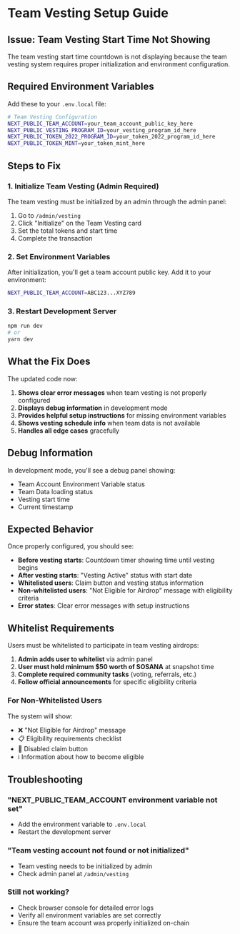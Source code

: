 # Team Vesting Setup Guide

## Issue: Team Vesting Start Time Not Showing

The team vesting start time countdown is not displaying because the team vesting system requires proper initialization and environment configuration.

## Required Environment Variables

Add these to your `.env.local` file:

```bash
# Team Vesting Configuration
NEXT_PUBLIC_TEAM_ACCOUNT=your_team_account_public_key_here
NEXT_PUBLIC_VESTING_PROGRAM_ID=your_vesting_program_id_here
NEXT_PUBLIC_TOKEN_2022_PROGRAM_ID=your_token_2022_program_id_here
NEXT_PUBLIC_TOKEN_MINT=your_token_mint_here
```

## Steps to Fix

### 1. Initialize Team Vesting (Admin Required)

The team vesting must be initialized by an admin through the admin panel:

1. Go to `/admin/vesting`
2. Click "Initialize" on the Team Vesting card
3. Set the total tokens and start time
4. Complete the transaction

### 2. Set Environment Variables

After initialization, you'll get a team account public key. Add it to your environment:

```bash
NEXT_PUBLIC_TEAM_ACCOUNT=ABC123...XYZ789
```

### 3. Restart Development Server

```bash
npm run dev
# or
yarn dev
```

## What the Fix Does

The updated code now:

1. **Shows clear error messages** when team vesting is not properly configured
2. **Displays debug information** in development mode
3. **Provides helpful setup instructions** for missing environment variables
4. **Shows vesting schedule info** when team data is not available
5. **Handles all edge cases** gracefully

## Debug Information

In development mode, you'll see a debug panel showing:
- Team Account Environment Variable status
- Team Data loading status
- Vesting start time
- Current timestamp

## Expected Behavior

Once properly configured, you should see:

- **Before vesting starts**: Countdown timer showing time until vesting begins
- **After vesting starts**: "Vesting Active" status with start date
- **Whitelisted users**: Claim button and vesting status information
- **Non-whitelisted users**: "Not Eligible for Airdrop" message with eligibility criteria
- **Error states**: Clear error messages with setup instructions

## Whitelist Requirements

Users must be whitelisted to participate in team vesting airdrops:

1. **Admin adds user to whitelist** via admin panel
2. **User must hold minimum $50 worth of SOSANA** at snapshot time
3. **Complete required community tasks** (voting, referrals, etc.)
4. **Follow official announcements** for specific eligibility criteria

### For Non-Whitelisted Users

The system will show:
- ❌ "Not Eligible for Airdrop" message
- 📋 Eligibility requirements checklist
- 🚫 Disabled claim button
- ℹ️ Information about how to become eligible

## Troubleshooting

### "NEXT_PUBLIC_TEAM_ACCOUNT environment variable not set"
- Add the environment variable to `.env.local`
- Restart the development server

### "Team vesting account not found or not initialized"
- Team vesting needs to be initialized by admin
- Check admin panel at `/admin/vesting`

### Still not working?
- Check browser console for detailed error logs
- Verify all environment variables are set correctly
- Ensure the team account was properly initialized on-chain

